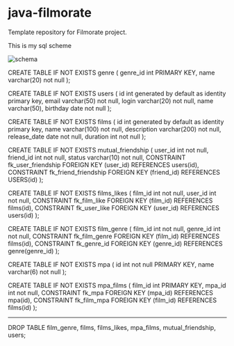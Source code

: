# java-filmorate
Template repository for Filmorate project.

This is my sql scheme

![schema](https://user-images.githubusercontent.com/106871954/204872360-218b1473-9f84-4830-adf0-e1cad206a938.png)


CREATE TABLE IF NOT EXISTS genre (
genre_id        int PRIMARY KEY,
name            varchar(20) not null
);

CREATE TABLE IF NOT EXISTS users (
id              int generated by default as identity primary key,
email           varchar(50) not null,
login           varchar(20) not null,
name            varchar(50),
birthday        date not null
);

CREATE TABLE IF NOT EXISTS films (
id              int generated by default as identity primary key,
name            varchar(100) not null,
description     varchar(200) not null,
release_date    date not null,
duration        int not null
);

CREATE TABLE IF NOT EXISTS mutual_friendship (
user_id         int not null,
friend_id       int not null,
status          varchar(10) not null,
CONSTRAINT fk_user_friendship
FOREIGN KEY (user_id)
REFERENCES users(id),
CONSTRAINT fk_friend_friendship
FOREIGN KEY (friend_id)
REFERENCES USERS(id)
);

CREATE TABLE IF NOT EXISTS films_likes (
film_id         int not null,
user_id         int not null,
CONSTRAINT fk_film_like
FOREIGN KEY (film_id)
REFERENCES films(id),
CONSTRAINT fk_user_like
FOREIGN KEY (user_id)
REFERENCES users(id)
);

CREATE TABLE IF NOT EXISTS film_genre (
film_id         int not null,
genre_id        int not null,
CONSTRAINT fk_film_genre
FOREIGN KEY (film_id)
REFERENCES films(id),
CONSTRAINT fk_genre_id
FOREIGN KEY (genre_id)
REFERENCES genre(genre_id)
);

CREATE TABLE IF NOT EXISTS mpa (
id              int not null PRIMARY KEY,
name            varchar(6) not null
);

CREATE TABLE IF NOT EXISTS mpa_films (
film_id         int PRIMARY KEY,
mpa_id          int not null,
CONSTRAINT fk_mpa
FOREIGN KEY (mpa_id)
REFERENCES mpa(id),
CONSTRAINT fk_film_mpa
FOREIGN KEY (film_id)
REFERENCES films(id)
);

-------------------------------------------------------------------------------

DROP TABLE film_genre, films, films_likes, mpa_films, mutual_friendship, users;